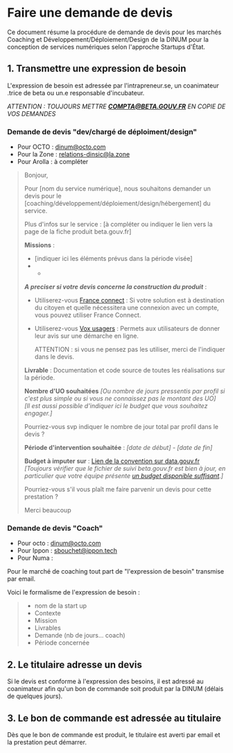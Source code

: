 # Faire une demande de devis

Ce document résume la procédure de demande de devis pour les marchés Coaching et Développement/Déploiement/Design de la DINUM pour la conception de services numériques selon l'approche Startups d'État.

## 1. Transmettre une expression de besoin

L'expression de besoin est adressée par l'intrapreneur.se, un coanimateur .trice de beta ou un.e responsable d'incubateur.

_ATTENTION : TOUJOURS METTRE **COMPTA@BETA.GOUV.FR** EN COPIE DE VOS DEMANDES_

### Demande de devis "dev/chargé de déploiment/design"

* Pour OCTO : dinum@octo.com
* Pour la Zone : relations-dinsic@la.zone
* Pour Arolla : à compléter

> Bonjour,
>
> Pour \[nom du service numérique\], nous souhaitons demander un devis pour le \[coaching/développement/déploiement/design/hébergement\] du service.
>
> Plus d'infos sur le service : \[à compléter ou indiquer le lien vers la page de la fiche produit beta.gouv.fr\]
>
> **Missions** :
>
> * \[indiquer ici les éléments prévus dans la période visée\]
> * -
>
> _**A preciser si votre devis concerne la construction du produit**_ :
>
> * Utiliserez-vous [France connect](https://franceconnect.gouv.fr) : Si votre solution est à destination du citoyen et quelle nécessitera une connexion avec un compte, vous pouvez utiliser France Connect.
> * Utiliserez-vous [Vox usagers](https://observatoire.numerique.gouv.fr/observatoire/) : Permets aux utilisateurs de donner leur avis sur une démarche en ligne.   
>
>   ATTENTION : si vous ne pensez pas les utiliser, merci de l'indiquer dans le devis.
>
> **Livrable** : Documentation et code source de toutes les réalisations sur la période.
>
> **Nombre d'UO souhaitées** _\[Ou nombre de jours pressentis par profil si c'est plus simple ou si vous ne connaissez pas le montant des UO\]  
> \[Il est aussi possible d'indiquer ici le budget que vous souhaitez engager.\]_
>
> Pourriez-vous svp indiquer le nombre de jour total par profil dans le devis ?
>
> **Période d'intervention souhaitée** : _\[date de début\] - \[date de fin\]_
>
> **Budget à imputer sur** : [Lien de la convention sur data.gouv.fr](https://www.data.gouv.fr/fr/datasets/conventions-de-partenariat/) _\[Toujours vérifier que le fichier de suivi beta.gouv.fr est bien à jour, en particulier que votre équipe présente_ [_un budget disponible suffisant_](https://docs.google.com/spreadsheets/d/1pZYJvjUeMPF2oWzDOp6SC-CECcb3zmt5xq-udeEcELg/edit#gid=530195431)_.\]_
>
> Pourriez-vous s'il vous plaît me faire parvenir un devis pour cette prestation ?
>
> Merci beaucoup

### Demande de devis "Coach"

* Pour octo : dinum@octo.com
* Pour Ippon :  sbouchet@ippon.tech
* Pour Numa : 

Pour le marché de coaching tout part de "l'expression de besoin" transmise par email.

Voici le formalisme de l'expression de besoin :

> * nom de la start up
> * Contexte
> * Mission
> * Livrables
> * Demande \(nb de jours... coach\)
> * Période concernée

## 2. Le titulaire adresse un devis

Si le devis est conforme à l'expression des besoins, il est adressé au coanimateur afin qu'un bon de commande soit produit par la DINUM \(délais de quelques jours\).

## 3. Le bon de commande est adressée au titulaire

Dès que le bon de commande est produit, le titulaire est averti par email et la prestation peut démarrer.

